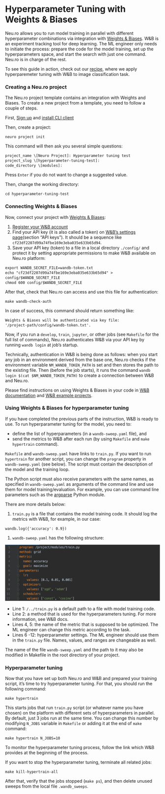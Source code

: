 # Hyperparameter Tuning with Weights & Biases

Neu.ro allows you to run model training in parallel with different hyperparameter combinations via integration with [Weights & Biases](https://www.wandb.com/). W&B is an experiment tracking tool for deep learning. The ML engineer only needs to initiate the process: prepare the code for the model training, set up the hyperparameters space, and start the search with just one command. Neu.ro is in charge of the rest.

To see this guide in action, check out our [recipe](https://github.com/neuromation/ml-recipe-hyperparam-wandb), where we apply hyperparemeter tuning with W&B to image classification task.

### Creating a Neu.ro project

The Neu.ro project template contains an integration with Weights and Biases. To create a new project from a template, you need to follow a couple of steps. 

First, [Sign up](https://neu.ro/) and [install CLI client](https://docs.neu.ro/getting-started#installing-cli)

Then, create a project:

```text
neuro project init
```

This command will then ask you several simple questions:

```text
project_name \[Neuro Project]: Hyperparameter tuning test
project_slug \[hyperparameter-tuning-test]:
code_directory \[modules]:
```

Press `Enter` if you do not want to change a suggested value.

Then, change the working directory:

```text
cd hyperparameter-tuning-test
```

### Connecting Weights & Biases

Now, connect your project with [Weights & Biases](https://www.wandb.com/):

1. [Register your W&B account](https://app.wandb.ai/login?signup=true)
2. Find your API key \(it is also called a token\) on [W&B’s settings page](https://app.wandb.ai/settings)\(section “API keys”\). It should be a sequence like `cf23df2207d99a74fbe169e3eba035e633b65d94`.
3. Save your API key \(token\) to a file in a local directory `./config/` and protect it by setting appropriate permissions to make W&B available on Neu.ro platform:

```text
export WANDB_SECRET_FILE=wandb-token.txt
echo "cf23df2207d99a74fbe169e3eba035e633b65d94" > config/$WANDB_SECRET_FILE
chmod 600 config/$WANDB_SECRET_FILE
```

After that, check that Neu.ro can access and use this file for authentication:

```text
make wandb-check-auth
```

In case of success, this command should return something like:

```text
Weights & Biases will be authenticated via key file:
'/project-path/config/wandb-token.txt'.
```

Now, if you run a `develop`, `train`, `jupyter`, or other jobs \(see `Makefile` for the full list of commands\), Neu.ro authenticates W&B via your API key by running `wandb login` at job’s startup.

Technically, authentication in W&B is being done as follows: when you start any job in an environment derived from the base one, Neu.ro checks if the environment variable `NM_WANDB_TOKEN_PATH` is set and then stores the path to the existing file. Then \(before the job starts\), it runs the command `wandb login $(cat $NM_WANDB_TOKEN_PATH)` to create a connection between W&B and Neu.ro.

Please find instructions on using Weights & Biases in your code in [W&B documentation](https://docs.wandb.com/library/api/examples) and [W&B example projects](https://github.com/wandb/examples).

### Using Weights & Biases for hyperparameter tuning

If you have completed the previous parts of the instruction, W&B is ready to use. To run hyperparameter tuning for the model, you need to:

* define the list of hyperparameters \(in a `wandb-sweep.yaml` file\), and
* send the metrics to W&B after each run \(by using `Makefile` and `make hypertrain` command\).

`Makefile` and `wandb-sweep.yaml` have links to `train.py`. If you want to run `hypertrain` for another script, you can change the `program` property in `wandb-sweep.yaml` \(see below\). The script must contain the description of the model and the training loop.

The Python script must also receive parameters with the same names, as specified in `wandb-sweep.yaml` as arguments of the command line and use them for model training/evaluation. For example, you can use command line parameters such as the [argparse](https://docs.python.org/3/library/argparse.html) Python module.

There are more details below:

1. `train.py` is a file that contains the model training code. It should log the metrics with W&B, for example, in our case:

```text
wandb.log({'accuracy': 0.9})
```

1. `wandb-sweep.yaml` has the following structure:

![wandb-sweep.yaml example](../.gitbook/assets/wandb-yaml.png)

* Line 1: `/../train.py` is a default path to a file with model training code.
* Line 2: a method that is used for the hyperparameters tuning. For more information, see W&B docs.
* Lines 4, 5: the name of the metric that is supposed to be optimized. The ML engineer can change this metric according to the task.
* Lines 6 -12: hyperparameter settings. The ML engineer should use them in the `train.py` file. Names, values, and ranges are changeable as well.

The name of the file `wandb-sweep.yaml` and the path to it may also be modified in Makefile in the root directory of your project.

### Hyperparameter tuning

Now that you have set up both Neu.ro and W&B and prepared your training script, it’s time to try hyperparameter tuning. For that, you should run the following command:

```text
make hypertrain
```

This starts jobs that run `train.py` script \(or whatever name you have chosen\) on the platform with different sets of hyperparameters in parallel. By default, just 3 jobs run at the same time. You can change this number by modifying `N_JOBS` variable in `Makefile` or adding it at the end of `make` command:

```text
make hypertrain N_JOBS=10
```

To monitor the hyperparameter tuning process, follow the link which W&B provides at the beginning of the process.

If you want to stop the hyperparameter tuning, terminate all related jobs:

```text
make kill-hypertrain-all
```

After that, verify that the jobs stopped \(`make ps`\), and then delete unused sweeps from the local file `.wandb_sweeps`.

